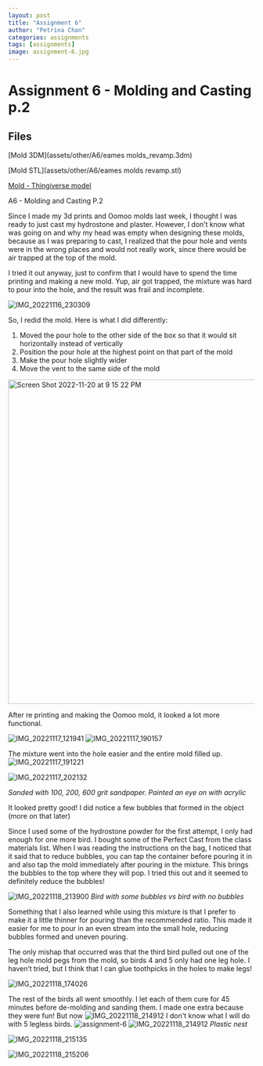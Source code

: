 ```yaml
---
layout: post
title: "Assignment 6"
author: "Petrina Chan"
categories: assignments
tags: [assignments]
image: assignment-6.jpg
---
```


# Assignment 6 - Molding and Casting p.2

## Files

[Mold 3DM](assets/other/A6/eames molds_revamp.3dm)


[Mold STL](assets/other/A6/eames molds revamp.stl)


[Mold - Thingiverse model](https://www.thingiverse.com/thing:237419/makes)



A6 - Molding and Casting P.2

Since I made my 3d prints and Oomoo molds last week, I thought I was ready to just cast my hydrostone and plaster. However, I don’t know what was going on and why my head was empty when designing these molds, because as I was preparing to cast, I realized that the pour hole and vents were in the wrong places and would not really work, since there would be air trapped at the top of the mold.


I tried it out anyway, just to confirm that I would have to spend the time printing and making a new mold. Yup, air got trapped, the mixture was hard to pour into the hole, and the result was frail and incomplete. 

![IMG_20221116_230309](https://user-images.githubusercontent.com/115116582/202971477-63900b45-56c7-4729-a929-568658080703.jpg)


So, I redid the mold. Here is what I did differently:
1. Moved the pour hole to the other side of the box so that it would sit horizontally instead of vertically
2. Position the pour hole at the highest point on that part of the mold
3. Make the pour hole slightly wider
4. Move the vent to the same side of the mold


<img width="661" alt="Screen Shot 2022-11-20 at 9 15 22 PM" src="https://user-images.githubusercontent.com/115116582/202971516-a57845fa-a591-468d-b9a3-a88631363b35.png">

After re printing and making the Oomoo mold, it looked a lot more functional.


![IMG_20221117_121941](https://user-images.githubusercontent.com/115116582/202971625-6d6df621-2f6b-4ea9-8cd2-7d280e5c9980.jpg)
![IMG_20221117_190157](https://user-images.githubusercontent.com/115116582/202971647-abde5317-f418-41c1-a167-73ae83f45ef5.jpg)


 The mixture went into the hole easier and the entire mold filled up.
![IMG_20221117_191221](https://user-images.githubusercontent.com/115116582/202971678-6d5e6a19-c92e-47f3-a5cf-7025c99e03cf.jpg)


![IMG_20221117_202132](https://user-images.githubusercontent.com/115116582/202971781-006a4b3a-c066-4fb0-805d-4827ef524c05.jpg)

*Sanded with 100, 200, 600 grit sandpaper. Painted an eye on with acrylic*

It looked pretty good! I did notice a few bubbles that formed in the object (more on that later)


Since I used some of the hydrostone powder for the first attempt, I only had enough for one more bird. I bought some of the Perfect Cast from the class materials list. When I was reading the instructions on the bag, I noticed that it said that to reduce bubbles, you can tap the container before pouring it in and also tap the mold immediately after pouring in the mixture. This brings the bubbles to the top where they will pop. I tried this out and it seemed to definitely reduce the bubbles! 

![IMG_20221118_213900](https://user-images.githubusercontent.com/115116582/202972124-4274fa9a-6490-4333-97ab-d2ff7a48c2d1.jpg)
*Bird with some bubbles vs bird with no bubbles*

Something that I also learned while using this mixture is that I prefer to make it a little thinner for pouring than the recommended ratio. This made it easier for me to pour in an even stream into the small hole, reducing bubbles formed and uneven pouring.


The only mishap that occurred was that the third bird pulled out one of the leg hole mold pegs from the mold, so birds 4 and 5 only had one leg hole. I haven’t tried, but I think that I can glue toothpicks in the holes to make legs!

![IMG_20221118_174026](https://user-images.githubusercontent.com/115116582/202972286-cdcc8480-bf9d-45ca-a725-bf3d9860b57d.jpg)


The rest of the birds all went smoothly. I let each of them cure for 45 minutes before de-molding and sanding them. I made one extra because they were fun! But now ![IMG_20221118_214912](https://user-images.githubusercontent.com/115116582/202972542-00a3500c-2ca4-4e8c-a0f4-c5bad3a48d45.jpg)
I don't know what I will do with 5 legless birds.
![assignment-6](https://user-images.githubusercontent.com/115116582/202972590-5bc7f24b-f639-42c5-8121-baff6613bd95.jpg)
![IMG_20221118_214912](https://user-images.githubusercontent.com/115116582/202972622-cff452ae-cee8-41b7-9327-c3f988268856.jpg)
*Plastic nest*

![IMG_20221118_215135](https://user-images.githubusercontent.com/115116582/202972677-43f5801b-f28e-4ce1-b057-48f0c784858c.jpg)

![IMG_20221118_215206](https://user-images.githubusercontent.com/115116582/202972689-ed0e6162-e8ec-41a6-a882-353495f3df70.jpg)

